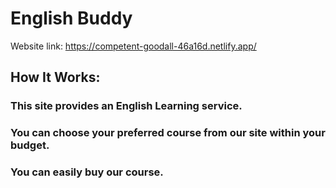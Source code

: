# English Buddy

Website link: https://competent-goodall-46a16d.netlify.app/

## How It Works:

### This site provides an English Learning service.

### You can choose your preferred course from our site within your budget.

### You can easily buy our course.
